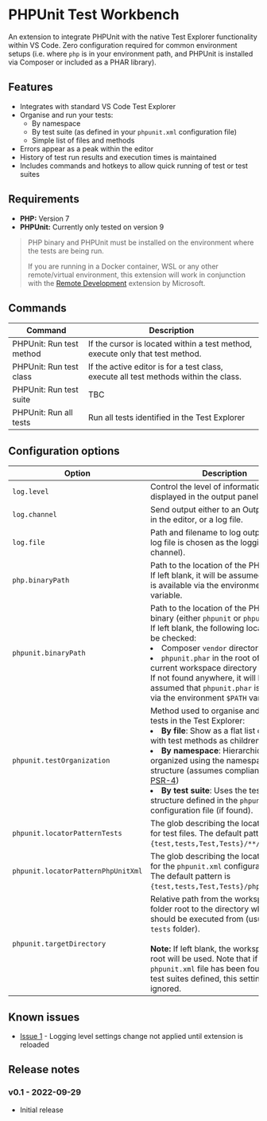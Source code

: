 # PHPUnit Test Workbench

An extension to integrate PHPUnit with the native Test Explorer functionality within VS Code. Zero configuration required for common environment setups (i.e. where `php` is in your environment path, and PHPUnit is installed via Composer or included as a PHAR library).

## Features
* Integrates with standard VS Code Test Explorer
* Organise and run your tests:
  * By namespace
  * By test suite (as defined in your `phpunit.xml` configuration file)
  * Simple list of files and methods
* Errors appear as a peak within the editor
* History of test run results and execution times is maintained
* Includes commands and hotkeys to allow quick running of test or test suites

## Requirements
* __PHP:__ Version 7
* __PHPUnit:__ Currently only tested on version 9

>PHP binary and PHPUnit must be installed on the environment where the tests are being run. 
>
>If you are running in a Docker container, WSL or any other remote/virtual environment, this extension will work in conjunction with the [Remote Development](https://marketplace.visualstudio.com/items?itemName=ms-vscode-remote.vscode-remote-extensionpack) extension by Microsoft.

## Commands
|Command|Description|
|-------|-----------|
|PHPUnit: Run test method|If the cursor is located within a test method, execute only that test method.|
|PHPUnit: Run test class|If the active editor is for a test class, execute all test methods within the class.|
|PHPUnit: Run test suite|TBC|
|PHPUnit: Run all tests|Run all tests identified in the Test Explorer|

## Configuration options
|Option|Description|
|------|-----------|
|`log.level`|Control the level of information displayed in the output panel.|
|`log.channel`|Send output either to an Output panel in the editor, or a log file.|
|`log.file`|Path and filename to log output to (if log file is chosen as the logging channel).|
|`php.binaryPath`|Path to the location of the PHP binary. If left blank, it will be assumed that `php` is available via the environment `$PATH` variable.|
|`phpunit.binaryPath`|Path to the location of the PHPUnit binary (either `phpunit` or `phpunit.phar`). If left blank, the following locations will be checked: <li>Composer `vendor` directory</li><li>`phpunit.phar` in the root of the current workspace directory</li>If not found anywhere, it will be assumed that `phpunit.phar` is available via the environment `$PATH` variable.|
|`phpunit.testOrganization`|Method used to organise and display tests in the Test Explorer:<li>__By file__: Show as a flat list of files, with test methods as children</li><li>__By namespace__: Hierarchical display, organized using the namespace structure (assumes compliance with [PSR-4](https://www.php-fig.org/psr/psr-4/))</li><li>__By test suite__: Uses the test suite structure defined in the `phpunit.xml` configuration file (if found).</li>|
|`phpunit.locatorPatternTests`|The glob describing the location to look for test files. The default pattern is `{test,tests,Test,Tests}/**/*Test.php`.|
|`phpunit.locatorPatternPhpUnitXml`|The glob describing the location to look for the `phpunit.xml` configuration file. The default pattern is `{test,tests,Test,Tests}/phpunit.xml`.|
|`phpunit.targetDirectory`|Relative path from the workspace folder root to the directory where tests should be executed from (usually the `tests` folder). <br><br>__Note:__ If left blank, the workspace folder root will be used. Note that if a `phpunit.xml` file has been found with test suites defined, this setting is ignored.|

## Known issues
* [Issue 1](https://github.com/chiefmyron/phpunit-test-workbench/issues/1) - Logging level settings change not applied until extension is reloaded

## Release notes
### v0.1 - 2022-09-29
* Initial release
